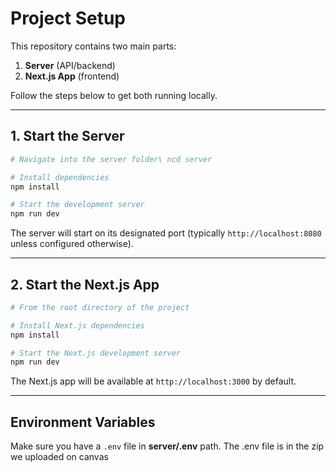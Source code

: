 # Project Setup

This repository contains two main parts:

1. **Server** (API/backend)
2. **Next.js App** (frontend)

Follow the steps below to get both running locally.

---

## 1. Start the Server

```bash
# Navigate into the server folder\ ncd server

# Install dependencies
npm install

# Start the development server
npm run dev
```

The server will start on its designated port (typically `http://localhost:8080` unless configured otherwise).

---

## 2. Start the Next.js App

```bash
# From the root directory of the project

# Install Next.js dependencies
npm install

# Start the Next.js development server
npm run dev
```

The Next.js app will be available at `http://localhost:3000` by default.

---

## Environment Variables

Make sure you have a `.env` file in **server/.env** path.
The .env file is in the zip we uploaded on canvas
